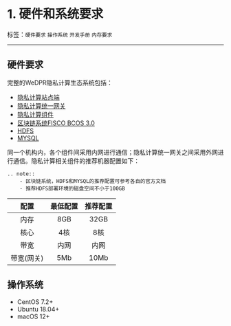 # 1. 硬件和系统要求

标签：``硬件要求`` ``操作系统`` ``开发手册`` ``内存要求``

----

## 硬件要求

完整的WeDPR隐私计算生态系统包括：

- [隐私计算站点端](https://github.com/WeBankBlockchain/WeDPR)
- [隐私计算统一网关](https://github.com/WeBankBlockchain/WeDPR-Component/)
- [隐私计算组件](https://github.com/WeBankBlockchain/WeDPR-Component/)
- [区块链系统FISCO BCOS 3.0](https://fisco-bcos-doc.readthedocs.io/zh-cn/latest/index.html)
- [HDFS](https://github.com/apache/hadoop/tree/trunk)
- [MYSQL](https://hub.docker.com/_/mysql)

同一个机构内，各个组件间采用内网进行通信；隐私计算统一网关之间采用外网进行通信。隐私计算相关组件的推荐机器配置如下：

```eval_rst
.. note::
    - 区块链系统，HDFS和MYSQL的推荐配置可参考各自的官方文档
    - 推荐HDFS部署环境的磁盘空间不小于100GB
```

| **配置** | **最低配置** | **推荐配置** |
|:------:|:--------:|:--------:|
|   内存   |   8GB    |   32GB   |
|   核心   |    4核    |    8核    |
|   带宽   |    内网    |    内网    |
| 带宽(网关) |   5Mb    |   10Mb   |


## 操作系统

- CentOS 7.2+
- Ubuntu 18.04+
- macOS 12+